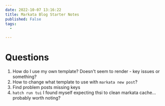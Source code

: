 ```yaml
---
date: 2022-10-07 13:16:22
title: Markata Blog Starter Notes
published: False
tags:
  -

---
```


# Questions

1. How do I use my own template? Doesn't seem to render - key issues or something?
2. How to change what template to use with `markata new post`?
3. Find problem posts missing keys
4. `hatch run tui` I found myself expecting thsi to clean markata cache... probably worth noting?
